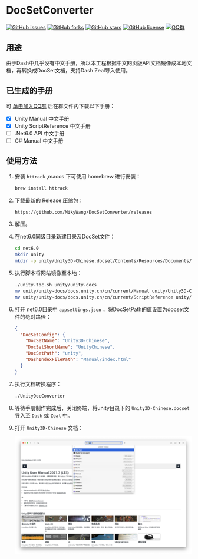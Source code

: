 # DocSetConverter

[![GitHub issues](https://img.shields.io/github/issues/MikyWang/DocSetConverter)](https://github.com/MikyWang/DocSetConverter/issues)
[![GitHub forks](https://img.shields.io/github/forks/MikyWang/DocSetConverter)](https://github.com/MikyWang/DocSetConverter/network)
[![GitHub stars](https://img.shields.io/github/stars/MikyWang/DocSetConverter)](https://github.com/MikyWang/DocSetConverter/stargazers)
[![GitHub license](https://img.shields.io/github/license/MikyWang/DocSetConverter)](https://github.com/MikyWang/DocSetConverter/blob/main/LICENSE)
[![QQ群](https://img.shields.io/badge/QQ%E7%BE%A4-485860756-blue)](https://qm.qq.com/cgi-bin/qm/qr?k=H0Y3-K_amuWI8dngP_3T63CB1LHgqJKe&authKey=FJqZ7cANv+KRFXRSfJPUIq/TNiOvRqA0TsUKe5aOGxUO0wlNOy0RVEnnFitJ8s58&noverify=0)
## 用途


由于Dash中几乎没有中文手册，所以本工程根据中文网页版API文档镜像成本地文档，再转换成DocSet文档，支持Dash Zeal导入使用。

## 已生成的手册


可 [单击加入QQ群](https://qm.qq.com/cgi-bin/qm/qr?k=QMjmDrFL8TS16lyNWp7A4ti83BT-TNIJ&authKey=vBHc5brxt11RDcibiR8bkDZ5Ukcw7B0w9cNtUsdCp9ZTevoTMEhyFw0zOKLIwXeI&noverify=0) 后在群文件内下载以下手册：

- [x]  Unity Manual 中文手册
- [x]  Unity ScriptReference 中文手册
- [ ]  .Net6.0 API 中文手册
- [ ]  C# Manual 中文手册

## 使用方法


1. 安装 `httrack` ,macos 下可使用 homebrew 进行安装：
    
    ```bash
    brew install httrack
    ```
    
2. 下载最新的 Release 压缩包：
    
    ```bash
    https://github.com/MikyWang/DocSetConverter/releases
    ```
    
3. 解压。
4. 在net6.0同级目录新建目录及DocSet文件：
    
    ```bash
    cd net6.0
    mkdir unity
    mkdir -p unity/Unity3D-Chinese.docset/Contents/Resources/Documents/
    ```
    
5. 执行脚本将网站镜像至本地：
    
    ```bash
    ./unity-toc.sh unity/unity-docs
    mv unity/unity-docs/docs.unity.cn/cn/current/Manual unity/Unity3D-Chinese.docset/Contents/Resources/Documents/
    mv unity/unity-docs/docs.unity.cn/cn/current/ScriptReference unity/Unity3D-Chinese.docset/Contents/Resources/Documents/
    ```
    
6. 打开 net6.0目录中 `appsettings.json` ，将DocSetPath的值设置为docset文件的绝对路径：
    
    ```json
    {
      "DocSetConfig": {
        "DocSetName": "Unity3D-Chinese",
        "DocSetShortName": "UnityChinese",
        "DocSetPath": "unity",
        "DashIndexFilePath": "Manual/index.html"
      }
    }
    ```
    
7. 执行文档转换程序：
    
    ```bash
    ./UnityDocConverter
    ```
    
8. 等待手册制作完成后，关闭终端，将unity目录下的 `Unity3D-Chinese.docset` 导入至 `Dash` 或 `Zeal` 中。
9. 打开 `Unity3D-Chinese` 文档：
    
    ![手册预览图](https://github.com/MikyWang/DocSetConverter/blob/main/preview.png)
